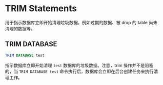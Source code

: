 # TRIM Statements

用于指示数据库立即开始清理垃圾数据，例如过期的数据、被 drop 的 table 尚未清理的数据等。

## TRIM DATABASE

```sql
TRIM DATABASE test
```

指示数据库立即开始清理 `test` 数据库的垃圾数据。注意，trim 操作并不是阻塞的，当 `TRIM DATABASE test` 命令执行后，数据库会立即在后台创建任务来执行清理工作。
